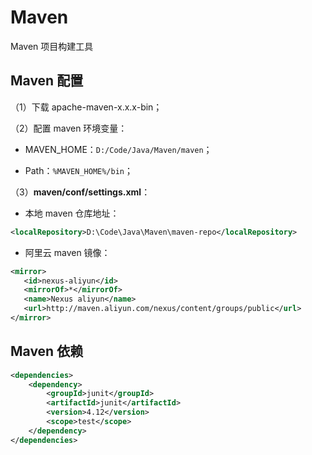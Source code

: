 # Maven

Maven 项目构建工具



## Maven 配置

（1）下载 apache-maven-x.x.x-bin；

（2）配置 maven 环境变量：

- MAVEN_HOME：`D:/Code/Java/Maven/maven`；

- Path：`%MAVEN_HOME%/bin`；

（3）**maven/conf/settings.xml**：

- 本地 maven 仓库地址：

```xml
<localRepository>D:\Code\Java\Maven\maven-repo</localRepository>
```

- 阿里云 maven 镜像：

```xml
<mirror>
   <id>nexus-aliyun</id>
   <mirrorOf>*</mirrorOf>
   <name>Nexus aliyun</name>
   <url>http://maven.aliyun.com/nexus/content/groups/public</url>
</mirror> 
```
## Maven 依赖

```xml
<dependencies>
    <dependency>
        <groupId>junit</groupId>
        <artifactId>junit</artifactId>
        <version>4.12</version>
        <scope>test</scope>
    </dependency>
</dependencies>
```